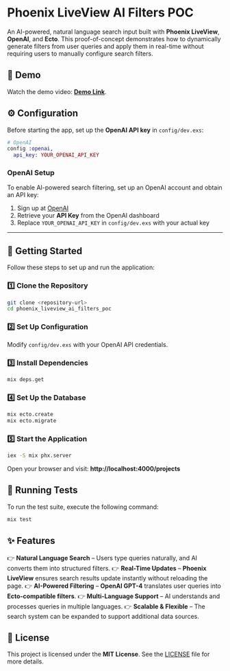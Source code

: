 # **Phoenix LiveView AI Filters POC**

An AI-powered, natural language search input built with **Phoenix LiveView**, **OpenAI**, and **Ecto**. This proof-of-concept demonstrates how to dynamically generate filters from user queries and apply them in real-time without requiring users to manually configure search filters.

## 🎥 **Demo**

Watch the demo video: **[Demo Link](https://www.awesomescreenshot.com/video/36903860?key=5dca7faccf4cdef5db3d1c5fdca39908)**.

## ⚙️ **Configuration**

Before starting the app, set up the **OpenAI API key** in `config/dev.exs`:

```elixir
# OpenAI
config :openai,
  api_key: YOUR_OPENAI_API_KEY
```

### **OpenAI Setup**

To enable AI-powered search filtering, set up an OpenAI account and obtain an API key:

1. Sign up at [OpenAI](https://openai.com)
2. Retrieve your **API Key** from the OpenAI dashboard
3. Replace `YOUR_OPENAI_API_KEY` in `config/dev.exs` with your actual key

---

## 🚀 **Getting Started**

Follow these steps to set up and run the application:

### **1️⃣ Clone the Repository**

```sh
git clone <repository-url>
cd phoenix_liveview_ai_filters_poc
```

### **2️⃣ Set Up Configuration**

Modify `config/dev.exs` with your OpenAI API credentials.

### **3️⃣ Install Dependencies**

```sh
mix deps.get
```

### **4️⃣ Set Up the Database**

```sh
mix ecto.create
mix ecto.migrate
```

### **5️⃣ Start the Application**

```sh
iex -S mix phx.server
```

Open your browser and visit: **http://localhost:4000/projects**

## 🧪 **Running Tests**

To run the test suite, execute the following command:

```sh
mix test
```

## ✨ **Features**

👉 **Natural Language Search** – Users type queries naturally, and AI converts them into structured filters.
👉 **Real-Time Updates** – **Phoenix LiveView** ensures search results update instantly without reloading the page.
👉 **AI-Powered Filtering** – **OpenAI GPT-4** translates user queries into **Ecto-compatible filters**.
👉 **Multi-Language Support** – AI understands and processes queries in multiple languages.
👉 **Scalable & Flexible** – The search system can be expanded to support additional data sources.

## 📝 **License**

This project is licensed under the **MIT License**. See the [LICENSE](./LICENSE) file for more details.
